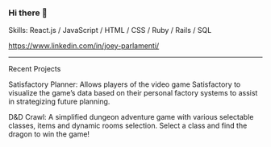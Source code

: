 ### Hi there 👋

<!--
**Jparl0/Jparl0** is a ✨ _special_ ✨ repository because its `README.md` (this file) appears on your GitHub profile.

Here are some ideas to get you started:

- 🔭 I’m currently working on ...
- 🌱 I’m currently learning ...
- 👯 I’m looking to collaborate on backend projects
- 💬 Ask me about ...
- 📫 How to reach me: ... joeyparlamenti@gmail.com || Portfolio
- 😄 Pronouns: He/Him
- ⚡ Fun fact: I love Volleyball and Brandon Sanderson books!
-->

Skills: React.js / JavaScript / HTML / CSS / Ruby / Rails / SQL 

https://www.linkedin.com/in/joey-parlamenti/

--------------------------------------------------

Recent Projects

Satisfactory Planner: Allows players of the video game Satisfactory to visualize the game’s data based on their personal factory systems to assist in strategizing future planning.

D&D Crawl: A simplified dungeon adventure game with various selectable classes, items and dynamic rooms selection. Select a class and find the dragon to win the game!


